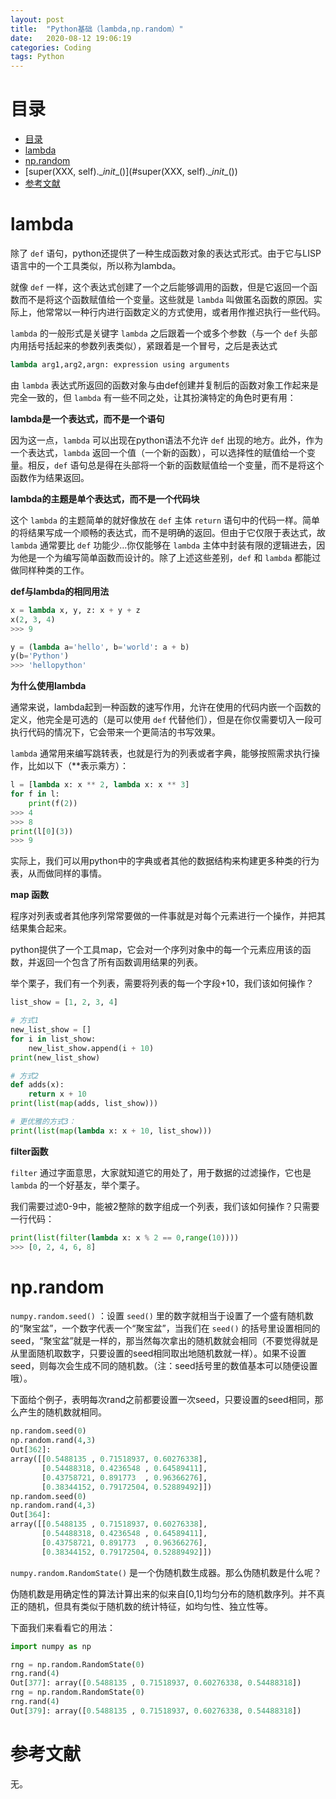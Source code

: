 ```yaml
---
layout: post
title:  "Python基础（lambda,np.random）"
date:   2020-08-12 19:06:19
categories: Coding
tags: Python
---
```


<head>
    <script src="https://cdn.mathjax.org/mathjax/latest/MathJax.js?config=TeX-AMS-MML_HTMLorMML" type="text/javascript"></script>
    <script type="text/x-mathjax-config">
        MathJax.Hub.Config({
            tex2jax: {
            skipTags: ['script', 'noscript', 'style', 'textarea', 'pre'],
            inlineMath: [['$','$']]
            }
        });
    </script>
</head>

# 目录

* [目录](#目录)
* [lambda](#lambda)
* [np.random](#np.random)
* [super(XXX, self).\__init__()](#super(XXX, self).\__init__())
* [参考文献](#参考文献)

# lambda

除了 `def` 语句，python还提供了一种生成函数对象的表达式形式。由于它与LISP语言中的一个工具类似，所以称为lambda。

就像 `def` 一样，这个表达式创建了一个之后能够调用的函数，但是它返回一个函数而不是将这个函数赋值给一个变量。这些就是 `lambda` 叫做匿名函数的原因。实际上，他常常以一种行内进行函数定义的方式使用，或者用作推迟执行一些代码。

`lambda` 的一般形式是关键字 `lambda` 之后跟着一个或多个参数（与一个 `def` 头部内用括号括起来的参数列表类似），紧跟着是一个冒号，之后是表达式

```python
lambda arg1,arg2,argn: expression using arguments
```

由 `lambda` 表达式所返回的函数对象与由def创建并复制后的函数对象工作起来是完全一致的，但 `lambda` 有一些不同之处，让其扮演特定的角色时更有用：

**lambda是一个表达式，而不是一个语句**

因为这一点，`lambda` 可以出现在python语法不允许 `def` 出现的地方。此外，作为一个表达式，`lambda` 返回一个值（一个新的函数），可以选择性的赋值给一个变量。相反，`def` 语句总是得在头部将一个新的函数赋值给一个变量，而不是将这个函数作为结果返回。

**lambda的主题是单个表达式，而不是一个代码块**

这个 `lambda` 的主题简单的就好像放在 `def` 主体 `return` 语句中的代码一样。简单的将结果写成一个顺畅的表达式，而不是明确的返回。但由于它仅限于表达式，故 `lambda` 通常要比 `def` 功能少…你仅能够在 `lambda` 主体中封装有限的逻辑进去，因为他是一个为编写简单函数而设计的。除了上述这些差别，`def` 和 `lambda` 都能过做同样种类的工作。

**def与lambda的相同用法**

```python
x = lambda x, y, z: x + y + z
x(2, 3, 4)
>>> 9

y = (lambda a='hello', b='world': a + b)
y(b='Python')
>>> 'hellopython'
```

**为什么使用lambda**

通常来说，lambda起到一种函数的速写作用，允许在使用的代码内嵌一个函数的定义，他完全是可选的（是可以使用 `def` 代替他们），但是在你仅需要切入一段可执行代码的情况下，它会带来一个更简洁的书写效果。

`lambda` 通常用来编写跳转表，也就是行为的列表或者字典，能够按照需求执行操作，比如以下（**表示乘方）：

```python
l = [lambda x: x ** 2, lambda x: x ** 3]
for f in l:
    print(f(2))
>>> 4
>>> 8
print(l[0](3))
>>> 9
```

实际上，我们可以用python中的字典或者其他的数据结构来构建更多种类的行为表，从而做同样的事情。

**map 函数**

程序对列表或者其他序列常常要做的一件事就是对每个元素进行一个操作，并把其结果集合起来。

python提供了一个工具map，它会对一个序列对象中的每一个元素应用该的函数，并返回一个包含了所有函数调用结果的列表。

举个栗子，我们有一个列表，需要将列表的每一个字段+10，我们该如何操作？

```python
list_show = [1, 2, 3, 4]

# 方式1
new_list_show = []
for i in list_show:
    new_list_show.append(i + 10)
print(new_list_show)

# 方式2
def adds(x):
    return x + 10
print(list(map(adds, list_show)))

# 更优雅的方式3：
print(list(map(lambda x: x + 10, list_show)))
```

**filter函数**

`filter` 通过字面意思，大家就知道它的用处了，用于数据的过滤操作，它也是 `lambda` 的一个好基友，举个栗子。

我们需要过滤0-9中，能被2整除的数字组成一个列表，我们该如何操作？只需要一行代码：

```python
print(list(filter(lambda x: x % 2 == 0,range(10))))
>>> [0, 2, 4, 6, 8]
```

# np.random

`numpy.random.seed()` ：设置 `seed()` 里的数字就相当于设置了一个盛有随机数的“聚宝盆”，一个数字代表一个“聚宝盆”，当我们在 `seed()` 的括号里设置相同的seed，“聚宝盆”就是一样的，那当然每次拿出的随机数就会相同（不要觉得就是从里面随机取数字，只要设置的seed相同取出地随机数就一样）。如果不设置seed，则每次会生成不同的随机数。（注：seed括号里的数值基本可以随便设置哦）。

下面给个例子，表明每次rand之前都要设置一次seed，只要设置的seed相同，那么产生的随机数就相同。

```python
np.random.seed(0)
np.random.rand(4,3)
Out[362]: 
array([[0.5488135 , 0.71518937, 0.60276338],
       [0.54488318, 0.4236548 , 0.64589411],
       [0.43758721, 0.891773  , 0.96366276],
       [0.38344152, 0.79172504, 0.52889492]])
np.random.seed(0)
np.random.rand(4,3)
Out[364]: 
array([[0.5488135 , 0.71518937, 0.60276338],
       [0.54488318, 0.4236548 , 0.64589411],
       [0.43758721, 0.891773  , 0.96366276],
       [0.38344152, 0.79172504, 0.52889492]])
```

`numpy.random.RandomState()` 是一个伪随机数生成器。那么伪随机数是什么呢？

伪随机数是用确定性的算法计算出来的似来自[0,1]均匀分布的随机数序列。并不真正的随机，但具有类似于随机数的统计特征，如均匀性、独立性等。

下面我们来看看它的用法：

```python
import numpy as np

rng = np.random.RandomState(0)
rng.rand(4)
Out[377]: array([0.5488135 , 0.71518937, 0.60276338, 0.54488318])
rng = np.random.RandomState(0)
rng.rand(4)
Out[379]: array([0.5488135 , 0.71518937, 0.60276338, 0.54488318])
```



# 参考文献

无。